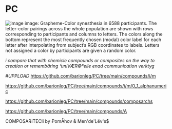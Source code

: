 # PC
![image](https://github.com/barionleg/PC/assets/102619282/6afbfdd3-44c6-476b-b743-1aeb4046ed47)
image: Grapheme-Color synesthesia in 6588 participants. The letter-color pairings across the whole population are shown with rows corresponding to participants and columns to letters. The colors along the bottom represent the most frequently chosen (modal) color label for each letter after interpolating from subject’s RGB coordinates to labels. Letters not assigned a color by participants are given a random color.

*i compare that with chemicle compounds or composites on the way to creation or remembäring ჼuniVÆR©°elle enad communication verktyg*

#*UPPLOAD* https://github.com/barionleg/PC/tree/main/compounds/i/m

https://github.com/barionleg/PC/tree/main/compounds/i/m/0_1_alphanumeric

https://github.com/barionleg/PC/tree/main/compounds/composarchs

https://github.com/barionleg/PC/tree/main/compounds/A

COMPOSA℞iTECli by ₽omÅhov &amp; Men'de'Lёv'ი$
